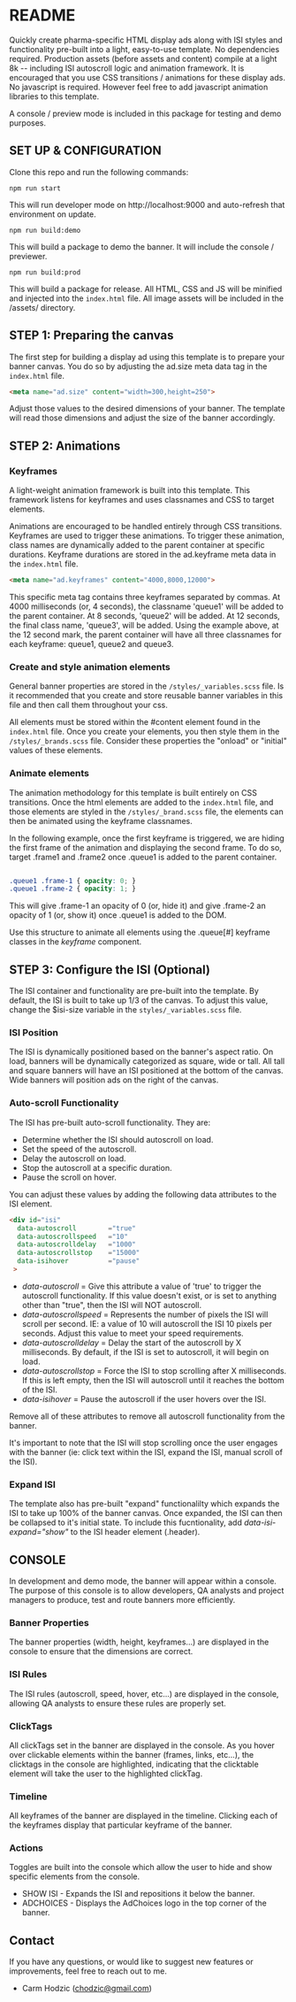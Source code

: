 # README #

Quickly create pharma-specific HTML display ads along with ISI styles and functionality pre-built into a light, easy-to-use template. No dependencies required. Production assets (before assets and content) compile at a light 8k -- including ISI autoscroll logic and animation framework. It is encouraged that you use CSS transitions / animations for these display ads. No javascript is required. However feel free to add javascript animation libraries to this template.

A console / preview mode is included in this package for testing and demo purposes.


## SET UP & CONFIGURATION ##

Clone this repo and run the following commands:

```
npm run start
```
This will run developer mode on http://localhost:9000 and auto-refresh that environment on update.

```
npm run build:demo
```
This will build a package to demo the banner. It will include the console / previewer.

```
npm run build:prod
```
This will build a package for release. All HTML, CSS and JS will be minified and injected into the `index.html` file. All image assets will be included in the /assets/ directory.


## STEP 1: Preparing the canvas ##

The first step for building a display ad using this template is to prepare your banner canvas. You do so by adjusting the ad.size meta data tag in the `index.html` file.

```html
<meta name="ad.size" content="width=300,height=250">
```

Adjust those values to the desired dimensions of your banner. The template will read those dimensions and adjust the size of the banner accordingly. 


## STEP 2: Animations ##


### Keyframes ###

A light-weight animation framework is built into this template. This framework listens for keyframes and uses classnames and CSS to target elements.

Animations are encouraged to be handled entirely through CSS transitions. Keyframes are used to trigger these animations. To trigger these animation, class names are dynamically added to the parent container at specific durations. Keyframe durations are stored in the ad.keyframe meta data in the `index.html` file.

```html
<meta name="ad.keyframes" content="4000,8000,12000">
```

This specific meta tag contains three keyframes separated by commas. At 4000 milliseconds (or, 4 seconds), the classname 'queue1' will be added to the parent container. At 8 seconds, 'queue2' will be added. At 12 seconds, the final class name, 'queue3', will be added. Using the example above, at the 12 second mark, the parent container will have all three classnames for each keyframe: queue1, queue2 and queue3.


### Create and style animation elements ###

General banner properties are stored in the `/styles/_variables.scss` file. Is it recommended that you create and store reusable banner variables in this file and then call them throughout your css.

All elements must be stored within the #content element found in the `index.html` file. Once you create your elements, you then style them in the `/styles/_brands.scss` file. Consider these properties the "onload" or "initial" values of these elements.



### Animate elements ###

The animation methodology for this template is built entirely on CSS transitions. Once the html elements are added to the `index.html` file, and those elements are styled in the `/styles/_brand.scss` file, the elements can then be animated using the keyframe classnames.

In the following example, once the first keyframe is triggered, we are hiding the first frame of the animation and displaying the second frame. To do so, target .frame1 and .frame2 once .queue1 is added to the parent container.

```css

.queue1 .frame-1 { opacity: 0; }
.queue1 .frame-2 { opacity: 1; }

```

This will give .frame-1 an opacity of 0 (or, hide it) and give .frame-2 an opacity of 1 (or, show it) once .queue1 is added to the DOM.

Use this structure to animate all elements using the .queue[#] keyframe classes in the *keyframe* component.



## STEP 3: Configure the ISI (Optional) ##

The ISI container and functionality are pre-built into the template. By default, the ISI is built to take up 1/3 of the canvas. To adjust this value, change the $isi-size variable in the `styles/_variables.scss` file.

### ISI Position ###

The ISI is dynamically positioned based on the banner's aspect ratio. On load, banners will be dynamically categorized as square, wide or tall. All tall and square banners will have an ISI positioned at the bottom of the canvas. Wide banners will position ads on the right of the canvas.

### Auto-scroll Functionality ###

The ISI has pre-built auto-scroll functionality. They are: 

* Determine whether the ISI should autoscroll on load.
* Set the speed of the autoscroll.
* Delay the autoscroll on load.
* Stop the autoscroll at a specific duration.
* Pause the scroll on hover.

You can adjust these values by adding the following data attributes to the ISI element.

```html
<div id="isi" 
  data-autoscroll        ="true" 
  data-autoscrollspeed   ="10" 
  data-autoscrolldelay   ="1000" 
  data-autoscrollstop    ="15000"
  data-isihover          ="pause"
 >
```

* *data-autoscroll* = Give this attribute a value of 'true' to trigger the autoscroll functionality. If this value doesn't exist, or is set to anything other than "true", then the ISI will NOT autoscroll.
* *data-autoscrollspeed* = Represents the number of pixels the ISI will scroll per second. IE: a value of 10 will autoscroll the ISI 10 pixels per seconds. Adjust this value to meet your speed requirements.
* *data-autoscrolldelay* = Delay the start of the autoscroll by X milliseconds. By default, if the ISI is set to autoscroll, it will begin on load.
* *data-autoscrollstop* = Force the ISI to stop scrolling after X milliseconds. If this is left empty, then the ISI will autoscroll until it reaches the bottom of the ISI.
* *data-isihover* = Pause the autoscroll if the user hovers over the ISI.

Remove all of these attributes to remove all autoscroll functionality from the banner.

It's important to note that the ISI will stop scrolling once the user engages with the banner (ie: click text within the ISI, expand the ISI, manual scroll of the ISI).

### Expand ISI ###

The template also has pre-built "expand" functionalilty which expands the ISI to take up 100% of the banner canvas. Once expanded, the ISI can then be collapsed to it's initial state. To include this fucntionality, add *data-isi-expand="show"* to the ISI header element (.header).



## CONSOLE ##

In development and demo mode, the banner will appear within a console. The purpose of this console is to allow developers, QA analysts and project managers to produce, test and route banners more efficiently.

### Banner Properties ###

  The banner properties (width, height, keyframes...) are displayed in the console to ensure that the dimensions are correct.

### ISI Rules ###

  The ISI rules (autoscroll, speed, hover, etc...) are displayed in the console, allowing QA analysts to ensure these rules are properly set.

### ClickTags ###

  All clickTags set in the banner are displayed in the console. As you hover over clickable elements within the banner (frames, links, etc...), the clicktags in the console are highlighted, indicating that the clicktable element will take the user to the highlighted clickTag.

### Timeline ###

  All keyframes of the banner are displayed in the timeline. Clicking each of the keyframes display that particular keyframe of the banner. 

### Actions ###

  Toggles are built into the console which allow the user to hide and show specific elements from the console.

  * SHOW ISI - Expands the ISI and repositions it below the banner.
  * ADCHOICES - Displays the AdChoices logo in the top corner of the banner.



## Contact ##

If you have any questions, or would like to suggest new features or improvements, feel free to reach out to me.

* Carm Hodzic (chodzic@gmail.com)
